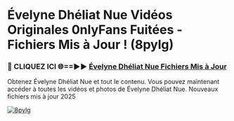 # Évelyne Dhéliat Nue Vidéos Originales 0nlyFans Fuitées - Fichiers Mis à Jour ! (8pylg)

<h3>🔴 CLIQUEZ ICI 🌐==►► <a href="https://tinyurl.com/2pmr4ezf" rel="nofollow">Évelyne Dhéliat Nue Fichiers Mis à Jour</a></h3>

Obtenez Évelyne Dhéliat Nue et tout le contenu. Vous pouvez maintenant accéder à toutes les vidéos et photos de Évelyne Dhéliat Nue. Nouveaux fichiers mis à jour 2025

[![8pylg](https://i.imgur.com/6SNvagu.gif)](https://tinyurl.com/2pmr4ezf)
